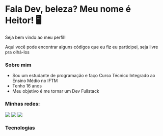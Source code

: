 # Fala Dev, beleza? Meu nome é Heitor! 🖥️
<p>Seja bem vindo ao meu perfil!</p>
<p>Aqui você pode encontrar alguns códigos que eu fiz eu participei, seja livre pra olhá-los</p>

<h3>Sobre mim</h3>
<ul>
   <li>Sou um estudante de programação e faço Curso Técnico Integrado ao Ensino Médio no IFTM</li>
   <li>Tenho 16 anos</li>
   <li>Meu objetivo é me tornar um Dev Fullstack</li>
</ul>

<h3>Minhas redes:</h3>

<div>
    <a href="https://instagram.com/_heitorfl" target="_blank"><img loading="lazy" src="https://img.shields.io/badge/-Instagram-%23E4405F?style=for-the-badge&logo=instagram&logoColor=white" target="_blank"></a>
    <a href = "mailto:heitorfernandesdelima@gmail.com"><img loading="lazy" src="https://img.shields.io/badge/Gmail-D14836?style=for-the-badge&logo=gmail&logoColor=white" target="_blank"></a>
   <a href="https://www.linkedin.com/in/heitor-fernandes-de-lima-25aaa7339/" target="_blank"><img loading="lazy" src="https://img.shields.io/badge/LinkedIn-0077B5?style=for-the-badge&logo=linkedin&logoColor=white"></a>

  </div>


<h3>Tecnologias</h3>

<div style="display: inline_block"> </br>
   <img aling="center" src="https://img.shields.io/badge/C-00599C?style=for-the-badge&logo=c&logoColor=white" alt="">
   <img aling="center" src="https://img.shields.io/badge/HTML5-E34F26?style=for-the-badge&logo=html5&logoColor=white" alt="">
   <img aling="center" src="https://img.shields.io/badge/CSS3-1572B6?style=for-the-badge&logo=css3&logoColor=white" alt="">
   <img aling="center" src="https://img.shields.io/badge/JavaScript-F7DF1E?style=for-the-badge&logo=javascript&logoColor=black" alt="">
   <img aling="center" src="https://img.shields.io/badge/Node.js-43853D?style=for-the-badge&logo=node.js&logoColor=white" alt="">
   <img aling="center" src="https://img.shields.io/badge/Bootstrap-563D7C?style=for-the-badge&logo=bootstrap&logoColor=white" alt="">
   <img aling="center" src="https://img.shields.io/badge/Sass-CC6699?style=for-the-badge&logo=sass&logoColor=white" alt="">
</div>
<!--
**heitorfl/heitorfl** is a ✨ _special_ ✨ repository because its `README.md` (this file) appears on your GitHub profile. 

Here are some ideas to get you started:

- 🔭 I’m currently working on ...
- 🌱 I’m currently learning ...
- 👯 I’m looking to collaborate on ...
- 🤔 I’m looking for help with ...
- 💬 Ask me about ...
- 📫 How to reach me: ...
- 😄 Pronouns: ...
- ⚡ Fun fact: ...
-->
